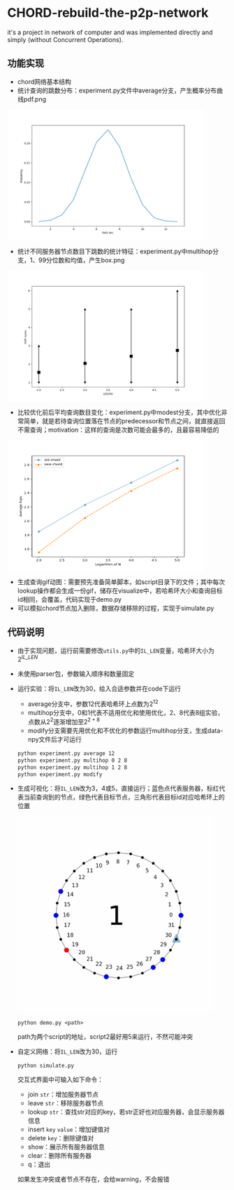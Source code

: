 # CHORD-rebuild-the-p2p-network
it's a project in network of computer and was implemented directly and simply (without Concurrent Operations).

## 功能实现

+ chord网络基本结构
+ 统计查询的跳数分布：experiment.py文件中average分支，产生概率分布曲线pdf.png

<img src=https://github.com/zaglc/CHORD-rebuild-the-p2p-network/blob/main/figs/pdf.png width = "450" height = "300" alt="图片名称" align=center>

+ 统计不同服务器节点数目下跳数的统计特征：experiment.py中multihop分支，1、99分位数和均值，产生box.png

<img src=https://github.com/zaglc/CHORD-rebuild-the-p2p-network/blob/main/figs/box.png width = "450" height = "300" alt="图片名称" align=center>

+ 比较优化前后平均查询数目变化：experiment.py中modest分支，其中优化非常简单，就是若待查询位置落在节点的predecessor和节点之间，就直接返回不需查询；motivation：这样的查询是次数可能会最多的，且最容易降低的

<img src=https://github.com/zaglc/CHORD-rebuild-the-p2p-network/blob/main/figs/last.png width = "450" height = "300" alt="图片名称" align=center>

+ 生成查询gif动图：需要预先准备简单脚本，如script目录下的文件；其中每次lookup操作都会生成一份gif，储存在visualize中，若哈希环大小和查询目标id相同，会覆盖，代码实现于demo.py
+ 可以模拟chord节点加入删除，数据存储移除的过程，实现于simulate.py

## 代码说明

+ 由于实现问题，运行前需要修改`utils.py`中的`IL_LEN`变量，哈希环大小为$2^{IL\_LEN}$
+ 未使用parser包，参数输入顺序和数量固定
+ 运行实验：将`IL_LEN`改为30，给入合适参数并在code下运行
  + average分支中，参数12代表哈希环上点数为$2^{12}$
  + multihop分支中，0和1代表不适用优化和使用优化，2、8代表8组实验，点数从$2^{2}$逐渐增加至$2^{2+8}$
  + modify分支需要先用优化和不优化的参数运行multihop分支，生成data-npy文件后才可运行

  ```
  python experiment.py average 12
  python experiment.py multihop 0 2 8
  python experiment.py multihop 1 2 8
  python experiment.py modify
  ```
+ 生成可视化：将`IL_LEN`改为3，4或5，直接运行；蓝色点代表服务器，标红代表当前查询到的节点，绿色代表目标节点，三角形代表目标id对应哈希环上的位置

  <img src=https://github.com/zaglc/CHORD-rebuild-the-p2p-network/blob/main/visualize/5_lookup_30/total.gif width = "450" height = "450" alt="图片名称" align=center>
  
  ```
  python demo.py <path>
  ```
  path为两个script的地址，script2最好用5来运行，不然可能冲突 
+ 自定义网络：将`IL_LEN`改为30，运行
  ```
  python simulate.py
  ```
  交互式界面中可输入如下命令：
  + join `str`：增加服务器节点
  + leave `str`：移除服务器节点
  + lookup `str`：查找str对应的key，若str正好也对应服务器，会显示服务器信息
  + insert `key` `value`：增加键值对
  + delete `key`：删除键值对
  + show：展示所有服务器信息
  + clear：删除所有服务器
  + q：退出
  
  如果发生冲突或者节点不存在，会给warning，不会报错
